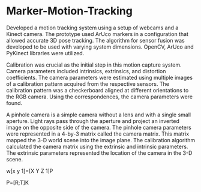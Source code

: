 # Marker-Motion-Tracking
Developed a motion tracking system using a setup of webcams and a Kinect camera. The prototype used ArUco markers in a configuration that allowed accurate 3D pose tracking. The algorithm for sensor fusion was developed to be used with varying system dimensions. OpenCV, ArUco and PyKinect libraries were utilized.


Calibration was crucial as the initial step in this motion capture system. Camera parameters included intrinsics, extrinsics, and distortion coefficients. The camera parameters were estimated using multiple images of a calibration pattern acquired from the respective sensors. The calibration pattern was a checkerboard aligned at different orientations to the RGB camera. Using the correspondences, the camera parameters were found. 


A pinhole camera is a simple camera without a lens and with a single small aperture. Light rays pass through the aperture and project an inverted image on the opposite side of the camera. 
The pinhole camera parameters were represented in a 4-by-3 matrix called the camera matrix. This matrix mapped the 3-D world scene into the image plane. The calibration algorithm calculated the camera matrix using the extrinsic and intrinsic parameters. The extrinsic parameters represented the location of the camera in the 3-D scene. 

w[x y 1]=[X Y Z 1]P   

P=[R;T]K                            

